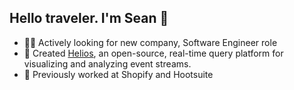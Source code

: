 ## Hello traveler. I'm Sean 👋

- 🏃‍♂️ Actively looking for new company, Software Engineer role
- 🌱 Created [Helios](https://github.com/helios-platform), an open-source, real-time query platform for visualizing and analyzing event streams.
- 👷 Previously worked at Shopify and Hootsuite
